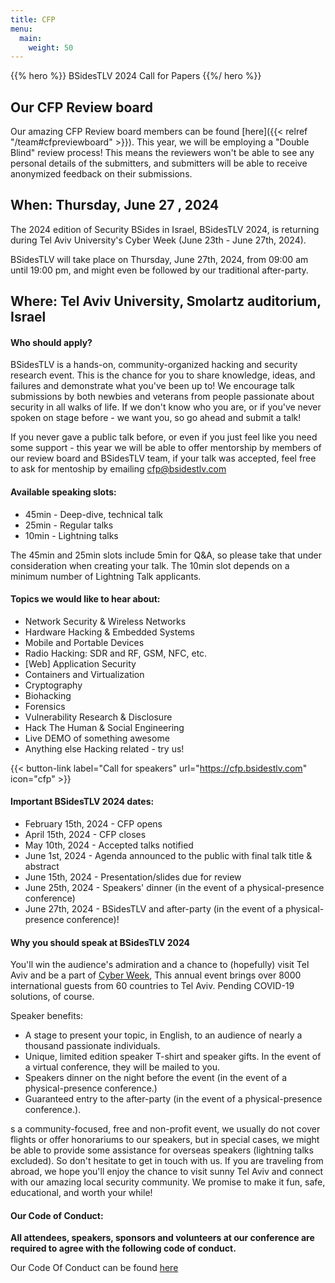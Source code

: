 ```yaml
---
title: CFP
menu:
  main:
    weight: 50
---
```


{{% hero %}}
BSidesTLV 2024 Call for Papers
{{%/ hero %}}

## Our CFP Review board

Our amazing CFP Review board members can be found [here]({{< relref "/team#cfpreviewboard" >}}).
This year, we will be employing a "Double Blind" review process! This means the reviewers won't be able to see any personal details of the submitters, and submitters will be able to receive anonymized feedback on their submissions.

## When: Thursday, June 27 , 2024

The 2024 edition of Security BSides in Israel, BSidesTLV 2024, is returning during Tel Aviv University's Cyber Week (June 23th - June 27th, 2024).

BSidesTLV will take place on Thursday, June 27th, 2024, from 09:00 am until 19:00 pm, and might even be followed by our traditional after-party.

## Where: Tel Aviv University, Smolartz auditorium, Israel

#### Who should apply?

BSidesTLV is a hands-on, community-organized hacking and security research event. This is the chance for you to share knowledge, ideas, and failures and demonstrate what you've been up to!
We encourage talk submissions by both newbies and veterans from people passionate about security in all walks of life. If we don't know who you are, or if you've never spoken on stage before - we want you, so go ahead and submit a talk!

If you never gave a public talk before, or even if you just feel like you need some support - this year we will be able to offer mentorship by members of our review board and BSidesTLV team, if your talk was accepted, feel free to ask for mentoship by emailing cfp@bsidestlv.com

#### Available speaking slots:

- 45min - Deep-dive, technical talk
- 25min - Regular talks
- 10min - Lightning talks

The 45min and 25min slots include 5min for Q&A, so please take that under consideration when creating your talk.
The 10min slot depends on a minimum number of Lightning Talk applicants.

#### Topics we would like to hear about:

- Network Security & Wireless Networks
- Hardware Hacking & Embedded Systems
- Mobile and Portable Devices
- Radio Hacking: SDR and RF, GSM, NFC, etc.
- [Web] Application Security
- Containers and Virtualization
- Cryptography
- Biohacking
- Forensics
- Vulnerability Research & Disclosure
- Hack The Human & Social Engineering
- Live DEMO of something awesome
- Anything else Hacking related - try us!

{{< button-link label="Call for speakers" url="https://cfp.bsidestlv.com" icon="cfp" >}}

#### Important BSidesTLV 2024 dates:

- February 15th, 2024 - CFP opens
- April 15th, 2024 - CFP closes
- May 10th, 2024 - Accepted talks notified
- June 1st, 2024 - Agenda announced to the public with final talk title & abstract
- June 15th, 2024 - Presentation/slides due for review
- June 25th, 2024 - Speakers' dinner (in the event of a physical-presence conference)
- June 27th, 2024 - BSidesTLV and after-party (in the event of a physical-presence conference)!

#### Why you should speak at BSidesTLV 2024

You'll win the audience's admiration and a chance to (hopefully) visit Tel Aviv and be a part of [Cyber Week][cyberweek], This annual event brings over 8000 international guests from 60 countries to Tel Aviv. Pending COVID-19 solutions, of course.

Speaker benefits:

- A stage to present your topic, in English, to an audience of nearly a thousand passionate individuals.
- Unique, limited edition speaker T-shirt and speaker gifts. In the event of a virtual conference, they will be mailed to you.
- Speakers dinner on the night before the event (in the event of a physical-presence conference.)
- Guaranteed entry to the after-party (in the event of a physical-presence conference.).

s a community-focused, free and non-profit event, we usually do not cover flights or offer honorariums to our speakers, but in special cases, we might be able to provide some assistance for overseas speakers (lightning talks excluded). So don't hesitate to get in touch with us.
If you are traveling from abroad, we hope you'll enjoy the chance to visit sunny Tel Aviv and connect with our amazing local security community. We promise to make it fun, safe, educational, and worth your while!

#### Our Code of Conduct:

**All attendees, speakers, sponsors and volunteers at our conference are required to agree with the following code of conduct.**

Our Code Of Conduct can be found [here][coc-url]

[smolarz-url]: https://english.tau.ac.il/campus/smolarz_auditorium
[smolarz-map]: https://www.google.com/maps/place/Tel+Aviv+University+Smolarz+Auditorium/@32.1103563,34.8042639,15z/data=!4m5!3m4!1s0x0:0x57e1b1e76143c7f7!8m2!3d32.1103563!4d34.8042639
[cyberweek]: https://cyberweek.tau.ac.il/
[coc-url]: /code-of-conduct
